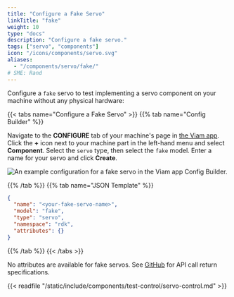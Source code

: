 ```yaml
---
title: "Configure a Fake Servo"
linkTitle: "fake"
weight: 10
type: "docs"
description: "Configure a fake servo."
tags: ["servo", "components"]
icon: "/icons/components/servo.svg"
aliases:
  - "/components/servo/fake/"
# SME: Rand
---
```


Configure a `fake` servo to test implementing a servo component on your machine without any physical hardware:

{{< tabs name="Configure a Fake Servo" >}}
{{% tab name="Config Builder" %}}

Navigate to the **CONFIGURE** tab of your machine's page in [the Viam app](https://app.viam.com).
Click the **+** icon next to your machine part in the left-hand menu and select **Component**.
Select the `servo` type, then select the `fake` model.
Enter a name for your servo and click **Create**.

![An example configuration for a fake servo in the Viam app Config Builder.](/components/servo/fake-servo-ui-config.png)

{{% /tab %}}
{{% tab name="JSON Template" %}}

```json {class="line-numbers linkable-line-numbers"}
{
  "name": "<your-fake-servo-name>",
  "model": "fake",
  "type": "servo",
  "namespace": "rdk",
  "attributes": {}
}
```

{{% /tab %}}
{{< /tabs >}}

No attributes are available for fake servos.
See [GitHub](https://github.com/viamrobotics/rdk/blob/main/components/servo/fake/servo.go) for API call return specifications.

{{< readfile "/static/include/components/test-control/servo-control.md" >}}

